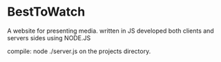 # BestToWatch

A website for presenting media.
written in JS
developed both clients and servers sides using NODE.JS

compile: node ./server.js on the projects directory.
